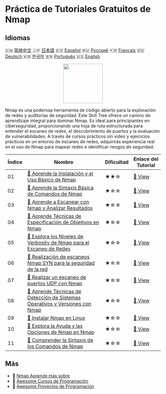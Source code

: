 # Práctica de Tutoriales Gratuitos de Nmap

## Idiomas

🇨🇳 [简体中文](README_zh.md) 🇯🇵 [日本語](README_ja.md) 🇪🇸 [Español](README_es.md) 🇷🇺 [Русский](README_ru.md) 🇫🇷 [Français](README_fr.md) 🇩🇪 [Deutsch](README_de.md) 🇰🇷 [한국어](README_ko.md) 🇧🇷 [Português](README_pt.md) 🇺🇸 [English](README.md) 

<div align="center">
<img width="128px" src="https://file.labex.io/path/pPoL1KPkCT9I.png">
</div>

Nmap es una poderosa herramienta de código abierto para la exploración de redes y auditorías de seguridad. Este Skill Tree ofrece un camino de aprendizaje integral para dominar Nmap. Es ideal para principiantes en ciberseguridad, proporcionando una hoja de ruta estructurada para entender el escaneo de redes, el descubrimiento de puertos y la evaluación de vulnerabilidades. A través de cursos prácticos sin video y ejercicios prácticos en un entorno de escaneo de redes, adquirirás experiencia real en el uso de Nmap para mapear redes e identificar riesgos de seguridad.

|   Índice | Nombre                                                                                                                                                                   | Dificultad   | Enlace del Tutorial                                                                                     |
|----------|--------------------------------------------------------------------------------------------------------------------------------------------------------------------------|--------------|---------------------------------------------------------------------------------------------------------|
|       01 | [📖 Aprende la Instalación y el Uso Básico de Nmap](https://labex.io/es/tutorials/nmap-learn-nmap-installation-and-basic-usage-415924)                                   | ★★☆          | [🔗 View](https://labex.io/es/tutorials/nmap-learn-nmap-installation-and-basic-usage-415924)            |
|       02 | [📖 Aprende la Sintaxis Básica de Comandos de Nmap](https://labex.io/es/tutorials/nmap-learn-nmap-basic-command-syntax-415919)                                           | ★☆☆          | [🔗 View](https://labex.io/es/tutorials/nmap-learn-nmap-basic-command-syntax-415919)                    |
|       03 | [📖 Aprende a Escanear con Nmap y Analizar Resultados](https://labex.io/es/tutorials/nmap-learn-nmap-scanning-and-output-analysis-415926)                                | ★☆☆          | [🔗 View](https://labex.io/es/tutorials/nmap-learn-nmap-scanning-and-output-analysis-415926)            |
|       04 | [📖 Aprende Técnicas de Especificación de Objetivos en Nmap](https://labex.io/es/tutorials/nmap-learn-target-specification-techniques-in-nmap-415935)                    | ★☆☆          | [🔗 View](https://labex.io/es/tutorials/nmap-learn-target-specification-techniques-in-nmap-415935)      |
|       05 | [📖 Explora los Niveles de Verbosity de Nmap para el Escaneo de Redes](https://labex.io/es/tutorials/nmap-explore-nmap-verbosity-levels-for-network-scanning-415939)     | ★☆☆          | [🔗 View](https://labex.io/es/tutorials/nmap-explore-nmap-verbosity-levels-for-network-scanning-415939) |
|       06 | [📖 Realización de escaneos Nmap SYN para la seguridad de la red](https://labex.io/es/tutorials/nmap-conduct-nmap-syn-scans-for-network-security-415934)                 | ★☆☆          | [🔗 View](https://labex.io/es/tutorials/nmap-conduct-nmap-syn-scans-for-network-security-415934)        |
|       07 | [📖 Realizar un escaneo de puertos UDP con Nmap](https://labex.io/es/tutorials/nmap-perform-udp-port-scanning-with-nmap-415938)                                          | ★☆☆          | [🔗 View](https://labex.io/es/tutorials/nmap-perform-udp-port-scanning-with-nmap-415938)                |
|       08 | [📖 Aprende Técnicas de Detección de Sistemas Operativos y Versiones con Nmap](https://labex.io/es/tutorials/nmap-learn-nmap-os-and-version-detection-techniques-415925) | ★☆☆          | [🔗 View](https://labex.io/es/tutorials/nmap-learn-nmap-os-and-version-detection-techniques-415925)     |
|       09 | [📖 Instalar Nmap en Linux](https://labex.io/es/tutorials/nmap-install-nmap-on-linux-530181)                                                                             | ★☆☆          | [🔗 View](https://labex.io/es/tutorials/nmap-install-nmap-on-linux-530181)                              |
|       10 | [📖 Explora la Ayuda y las Opciones de Nmap en Nmap](https://labex.io/es/tutorials/nmap-explore-nmap-help-and-options-in-nmap-547101)                                    | ★☆☆          | [🔗 View](https://labex.io/es/tutorials/nmap-explore-nmap-help-and-options-in-nmap-547101)              |
|       11 | [📖 Comprender la Sintaxis de los Comandos de Nmap](https://labex.io/es/tutorials/nmap-understand-nmap-command-syntax-530159)                                            | ★☆☆          | [🔗 View](https://labex.io/es/tutorials/nmap-understand-nmap-command-syntax-530159)                     |

## Más

- 🔗 [Nmap Aprende más sobre](https://labex.io/es/skilltrees/nmap)
- 🔗 [Awesome Cursos de Programación](https://github.com/labex-labs/awesome-programming-courses)
- 🔗 [Awesome Proyectos de Programación](https://github.com/labex-labs/awesome-programming-projects)

